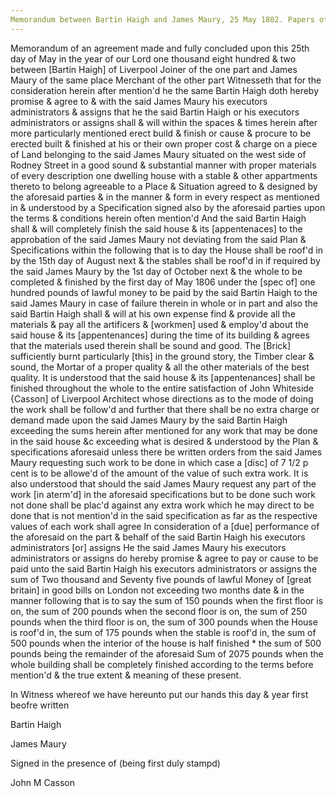 ```yaml
---
Memorandum between Bartin Haigh and James Maury, 25 May 1802. Papers of James Maury, 1769-1917, Accession #3888 and #3888-a, Special Collections, University of Virginia Library, Charlottesville, Va. Box 3, imgs 110-112
---
```


Memorandum of an agreement made and fully concluded upon this 25th day of May in the year of our Lord one thousand eight hundred & two between [Bartin Haigh] of Liverpool Joiner of the one part and James Maury of the same place Merchant of the other part Witnesseth that for the consideration herein after mention'd he the same Bartin Haigh doth hereby promise & agree to & with the said James Maury his executors administrators & assigns that he the said Bartin Haigh or his executors administrators or assigns shall & will within the spaces & times herein after more particularly mentioned erect build & finish or cause & procure to be erected built & finished at his or their own proper cost & charge on a piece of Land belonging to the said James Maury situated on the west side of Rodney Street in a good sound & substantial manner with proper materials of every description one dwelling house with a stable & other appartments  thereto to belong agreeable to a Place & Situation agreed to & designed by the aforesaid parties & in the manner & form in every respect as mentioned in & understood by a Specification signed also by the aforesaid parties upon the terms & conditions herein often mention'd And the said Bartin Haigh shall & will completely finish the said house & its [appentenaces] to the approbation of the said James Maury not deviating from the said Plan & Specifications within the following that is to day the House shall be roof'd in by the 15th day of August next & the stables shall be roof'd in if required by the said James Maury by the 1st day of October next & the whole to be completed & finished by the first day of May 1806 under the [spec of] one hundred pounds of lawful money to be paid by the said Bartin Haigh to the said James Maury in case of failure therein in whole or in part and also the said Bartin Haigh shall & will at his own expense find & provide all the materials & pay all the artificers & [workmen] used & employ'd about the said house & its [appentenances] during the time of its building & agrees that the materials used therein shall be sound and good. The [Brick] sufficiently burnt particularly [this] in the ground story, the Timber  clear & sound, the Mortar of a proper quality & all the other materials of the best quality. It is understood that the said house & its [appentenances] shall be finished throughout the whole to the entire satisfaction of John Whiteside {Casson] of Liverpool Architect whose directions as to the mode of doing the work shall be follow'd and further that there shall be no extra charge or demand made upon the said James Maury by the said Bartin Haigh exceeding the sums herein after mentioned for any work that may be done in the said house &c exceeding what is desired & understood by the Plan & specifications aforesaid unless there be written orders from the said James Maury requesting such work to be done in which case a [disc] of 7 1/2 p cent is to be allowe'd of the amount of the value of such extra work. It is also understood that should the said James Maury request any part of the work [in aterm'd] in the aforesaid specifications but to be done such work not done shall be plac'd against any extra work which he may direct to be done that is not mention'd in the said specification as far as the respective values of each work shall agree In consideration of a [due] performance of the aforesaid on the part & behalf of the said Bartin Haigh his executors administrators [or] assigns He the said James Maury his executors administrators or assigns do hereby promise & agree to pay or cause to be paid unto the said Bartin Haigh his executors administrators or assigns the sum of Two thousand and Seventy five pounds of lawful Money of [great britain] in good bills on London not exceeding two months date & in the manner following that is to say the sum of 150 pounds when the first floor is on, the sum of 200 pounds when the second floor is on, the sum of 250 pounds when the third floor is on, the sum of 300 pounds when the House is roof'd in, the sum of 175 pounds when the stable is roof'd in, the sum of 500 pounds when the interior of the house is half finished * the sum of 500 pounds being the remainder of the aforesaid Sum of 2075 pounds when the whole building shall be completely finished according to the terms before mention'd & the true extent & meaning of these present. 

In Witness whereof we have hereunto put our hands this day & year first beofre written

Bartin Haigh

James Maury

Signed in the presence of (being first duly stampd)

John M Casson